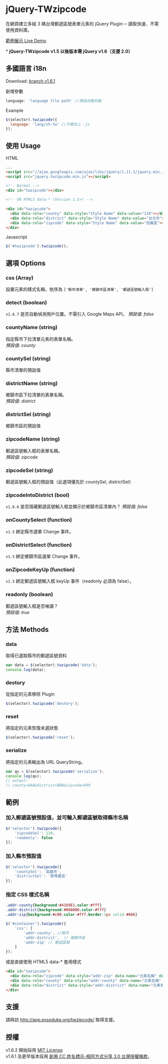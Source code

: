 # jQuery-TWzipcode

在網頁建立多組 3 碼台灣郵遞區號表單元素的 jQuery Plugin ─ 讀取快速、不需使用資料庫。

[範例展示 Live Demo](http://app.essoduke.org/twzipcode)


\* **jQuery-TWzipcode v1.5 以後版本需 jQuery v1.6（支援 2.0）**


## 多國語言 i18n

Download: [branch v1.6.1](https://github.com/essoduke/jQuery-TWzipcode/tree/i18n)

新增參數

```javascript
language: 'language file path' //預設自動判斷
```

Example
```javascript
$(selector).twzipcode({
  language: 'lang/zh-tw' //不需加上 .js
});
```

## 使用 Usage

HTML
```html
...
<script src="//ajax.googleapis.com/ajax/libs/jquery/1.11.1/jquery.min.js"></script>
<script src="jquery.twzipcode.min.js"></script>

<!-- Normal -->
<div id="twzipcode"></div>
  
<!-- OR HTML5 data-* (Version 1.5+) -->
  
<div id="twzipcode">
  <div data-role="county" data-style="Style Name" data-value="110"></div>
  <div data-role="district" data-style="Style Name" data-value="台北市"></div>
  <div data-role="zipcode" data-style="Style Name" data-value="信義區"></div>
</div>
```

Javascript
```javascript
$('#twzipcode').twzipcode();
```

## 選項 Options

### css	(Array)
設置元素的樣式名稱，依序為 `['縣市清單', '鄉鎮市區清單', '郵遞區號輸入框']`

### detect	(boolean)
`v1.6.7` 是否自動偵測用戶位置。不需引入 Google Maps API。
_預設值: false_

### countyName (string) 
指定縣市下拉清單元素的表單名稱。  
_預設值: county_

### countySel (string)	
縣市清單的預設值

### districtName (string)
鄉鎮市區下拉清單的表單名稱。  
_預設值: district_

### districtSel (string)
鄉鎮市區的預設值

### zipcodeName (string)
郵遞區號輸入框的表單名稱。  
_預設值: zipcode_

### zipcodeSel (string)
郵遞區號輸入框的預設值（此選項優先於 countySel, districtSel）

### zipcodeIntoDistrict (bool)
`v1.6.6` 是否隱藏郵遞區號輸入框並顯示於鄉鎮市區清單內？
_預設值: false_

### onCountySelect (function) 
`v1.5` 綁定縣市選單 Change 事件。

### onDistrictSelect (function) 
`v1.5` 綁定鄉鎮市區選單 Change 事件。

### onZipcodeKeyUp (function) 
`v1.5` 綁定郵遞區號輸入框 keyUp 事件（readonly 必須為 false）。  

### readonly (boolean)
郵遞區號輸入框是否唯讀？  
_預設值: true_



## 方法 Methods

### data
取得已選取縣市的郵遞區號資料
```javascript
var data = $(selector).twzipcode('data');
console.log(data);
```

### destory	
從指定的元素移除 Plugin
```javascript
$(selector).twzipcode('destory');
```

### reset
將指定的元素恢復未選狀態
```javascript
$(selector).twzipcode('reset');
```

### serialize
將指定的元素輸出為 URL QueryString。
```javascript
var qs = $(selector).twzipcode('serialize');
console.log(qs);
// output: 
// county=AAA&district=BBB&zipcode=999
```

## 範例
### 加入郵遞區號預設值，並可輸入郵遞區號取得縣市名稱
```javascript
$('selector').twzipcode({
    'zipcodeSel': 110,
    'readonly': false
});
```
### 加入縣市預設值
```javascript
$('selector').twzipcode({
    'countySel': '高雄市',
    'districtSel': '那瑪夏區'
});
```

### 指定 CSS 樣式名稱
```css
.addr-county{background:#4169E1;color:#fff}
.addr-district{background:#008000;color:#fff}
.addr-zip{background:#c00;color:#fff;border:1px solid #666}
```
```javascript
$('#container').twzipcode({
    'css': [
        'addr-county', //縣市
        'addr-distrcit',  // 鄉鎮市區
        'addr-zip' // 郵遞區號
    ]
});
```

或是直接使用 HTML5 data-* 套用樣式

```html
<div id="twzipcode">
  <div data-role="zipcode" data-style="addr-zip" data-name="元素名稱" data-value="預設值"></div>
  <div data-role="county" data-style="addr-county" data-name="元素名稱" data-value="預設值"></div>
  <div data-role="district" data-style="addr-district" data-name="元素名稱" data-value="預設值"></div>
</div>
```
## 支援

請拜訪 http://app.essoduke.org/twzipcode/ 取得支援。

## 授權

v1.6.2 開始採用 [MIT License](http://opensource.org/licenses/MIT)  
v1.6.1 及更早版本採用 [創用 CC 姓名標示-相同方式分享 3.0  台灣授權條款](http://creativecommons.org/licenses/by-sa/3.0/deed.zh_TW)。

